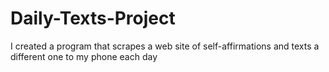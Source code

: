 # Daily-Texts-Project
I created a program that scrapes a web site of self-affirmations and texts a different one to my phone each day
